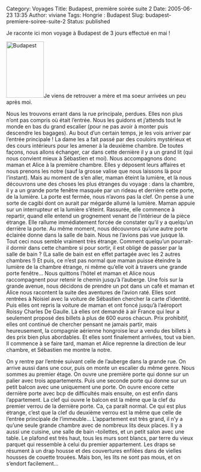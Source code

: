 Category: Voyages
Title: Budapest, première soirée suite 2
Date: 2005-06-23 13:35
Author: viviane
Tags: Hongrie : Budapest
Slug: budapest-premiere-soiree-suite-2
Status: published

Je raconte ici mon voyage à Budapest de 3 jours effectué en mai !

<img class="alignleft size-full wp-image-955" title="Budapest" src="http://www.viviane-voyages.com/wp-content/uploads/2005/06/17.jpg" alt="Budapest" width="100" height="150" />Je viens de retrouver a mère et ma soeur arrivées un peu après moi.

Nous les trouvons errant dans la rue principale, perdues. Elles non plus n’ont pas compris où était l’entrée. Nous les guidons et j’attends tout le monde en bas du grand escalier (pour ne pas avoir à monter puis descendre les bagages). Au bout d’un certain temps, je les vois arriver par l’entrée principale ! La dame les a fait passé par des couloirs mystérieux et des cours intérieurs pour les amener à la deuxième chambre. De toutes façons, nous allons échanger, car dans cette dernière il y a un grand lit (qui nous convient mieux à Sébastien et moi). Nous accompagnons donc maman et Alice à la première chambre. Elles y déposent leurs affaires et nous prenons les notre (sauf la grosse valise que nous laissons là pour l’instant). Mais au moment de s’en aller, maman éteint la lumière, et là nous découvrons une des choses les plus étranges du voyage : dans la chambre, il y a un grande porte fenêtre masquée par un rideau et derrière cette porte, de la lumière. La porte est fermée, nous n’avons pas la clef. On pense à une sorte de cagibi dont on aurait par mégarde allumé la lumière. Maman appuie sur un interrupteur et la lumière s’éteint. Rassurée, elle commence à repartir, quand elle entend un grognement venant de l’intérieur de la pièce étrange. Elle rallume immédiatement forcée de constater qu’il y a quelqu’un derrière la porte. Au même moment, nous découvrons qu’une autre porte éclairée donne dans la salle de bain. Nous ne l’avions pas vue jusque là. Tout ceci nous semble vraiment très étrange. Comment quelqu’un pourrait-il dormir dans cette chambre si pour sortir, il est obligé de passer par la salle de bain ? (La salle de bain est en effet partagée avec les 2 autres chambres !) Et puis, ce n’est pas normal que maman puisse éteindre la lumière de la chambre étrange, ni même qu’elle voit à travers une grande porte fenêtre…
Nous quittons l’hôtel et maman et Alice nous raccompagnent pour retenir le chemin jusqu’à l’auberge. Une fois sur la grande avenue, nous décidons de prendre un pot dans un café et maman et Alice nous racontent la suite des aventures de l’avion raté. Elles sont rentrées à Noisiel avec la voiture de Sébastien chercher la carte d’identité. Puis elles ont repris la voiture de maman et ont foncé jusqu’à l’aéroport Roissy Charles De Gaulle. Là elles ont demandé à air France qui leur a seulement proposé des billets à plus de 600 euros chacun. Prix prohibitif, elles ont continué de chercher pensant ne jamais partir, mais heureusement, la compagnie aérienne hongroise leur a vendu des billets à des prix bien plus abordables. Et elles sont finalement arrivées, tout va bien. Il commence à se faire tard, maman et Alice reprenne la direction de leur chambre, et Sébastien me montre la notre.

On y rentre par l’entrée suivant celle de l’auberge dans la grande rue. On arrive aussi dans une cour, puis on monte un escalier du même genre. Nous sommes au premier étage. On ouvre une première porte qui donne sur un palier avec trois appartements. Puis une seconde porte qui donne sur un petit balcon avec une uniquement une porte. On ouvre encore cette dernière porte avec bcp de difficultés mais ensuite, on est enfin dans l’appartement. La clef qui ouvre le balcon est la même que la clef du premier verrou de la dernière porte. Ca, ça paraît normal. Ce qui est plus étrange, c’est que la clef du deuxième verrou est la même que celle de l’entrée principale de l’immeuble… L’appartement est très grand, il n’y a qu’une seule grande chambre avec de nombreux lits deux places. Il y a aussi une cuisine, une salle de bain –toilettes, et un petit salon avec une table. Le plafond est très haut, tous les murs sont blancs, par terre du vieux parquet qui ressemble à celui du premier appartement. Les draps se résument à un drap housse et des couvertures enfilées dans de vielles housses de couette trouées. Mais bon, les lits ne sont pas mous, et on s’endort facilement…